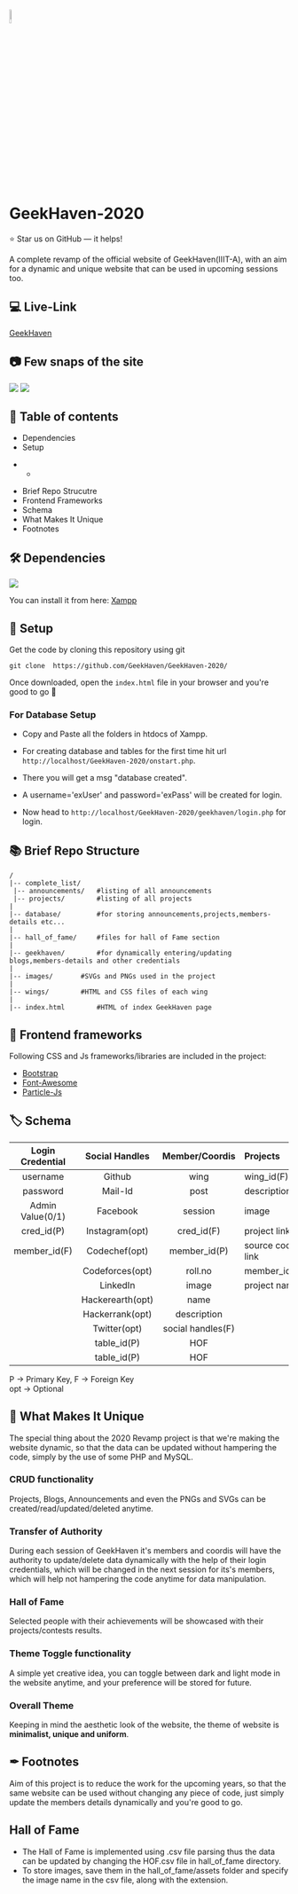 
<br/>
<p align="left">
    <a href="#" target="_blank">
        <img width="8%" src="https://raw.githubusercontent.com/GeekHaven/GeekHaven-2020/adddaa8154f228b0f5edba0b8e2082cff5d8249a/images/gh.svg" alt="GH-logo">
    </a>
</p>

# GeekHaven-2020
:star: Star us on GitHub — it helps!
<br/>

A complete revamp of the official website of GeekHaven(IIIT-A), with an aim for a dynamic and unique website that can be used in upcoming sessions too.

## 💻 Live-Link
[GeekHaven](https://geekhaven.iiita.ac.in/)

## 📷 Few snaps of the site
![](https://raw.githubusercontent.com/GeekHaven/GeekHaven-2020/master/images/Screenshot%20(85).png)
![](https://raw.githubusercontent.com/GeekHaven/GeekHaven-2020/master/images/Screenshot%20(86).png)

## 🧾 Table of contents
- Dependencies
- Setup
 *
    *
- Brief Repo Strucutre
- Frontend Frameworks
- Schema
- What Makes It Unique
- Footnotes


## 🛠 Dependencies
![](https://img.shields.io/badge/xampp-v7.4.6-orange)

You can install it from here:
[Xampp](https://www.apachefriends.org/download.html)


## 🚀 Setup
Get the code by cloning this repository using git
```
git clone  https://github.com/GeekHaven/GeekHaven-2020/
```
Once downloaded, open the ```index.html``` file in your browser and you're good to go 🎉

### For Database Setup

* Copy and Paste all the folders in htdocs of Xampp.

* For creating database and tables for the first time hit url `http://localhost/GeekHaven-2020/onstart.php`.

* There you will get a msg "database created".

* A username='exUser' and password='exPass' will be created for login. 
 
* Now head to `http://localhost/GeekHaven-2020/geekhaven/login.php` for login.


## 📚 Brief Repo Structure
```
/
|-- complete_list/			
 |-- announcements/   #listing of all announcements
 |-- projects/        #listing of all projects
|
|-- database/         #for storing announcements,projects,members-details etc...
|
|-- hall_of_fame/     #files for hall of Fame section
|
|-- geekhaven/        #for dynamically entering/updating blogs,members-details and other credentials
|
|-- images/	      #SVGs and PNGs used in the project
|
|-- wings/	      #HTML and CSS files of each wing
|
|-- index.html	      #HTML of index GeekHaven page
```

## 🎈 Frontend frameworks
Following CSS and Js frameworks/libraries are included in the project:
- [Bootstrap](https://getbootstrap.com/)
- [Font-Awesome](https://fontawesome.com/6?next=%2F)
- [Particle-Js](https://vincentgarreau.com/particles.js/)

## 🏷 Schema
| Login Credential   |  Social Handles  |   Member/Coordis  |     Projects     |     Blogs    |  Announcement |    Wing    |    Hall of Fame    | 
|:------------------:|:----------------:|:-----------------:|:-----------------|:------------:|:-------------:|:----------:|:------------------:|
| username           |  Github          | wing              | wing_id(F)       |  wing_id(F)  | name          | name       |  achievement       |  
| password           |  Mail-Id         | post              | description      |  description |details        | info       |  project link(opt) | 
| Admin Value(0/1)   |  Facebook        | session           | image            |  image       | date          | wing_id(P) |  member/coordi(F)  | 
| cred_id(P)         |  Instagram(opt)  | cred_id(F)        | project link     |  blog link   | venue         | logo       |                    | 
| member_id(F)       |  Codechef(opt)   | member_id(P)      | source code link |  member_id(F)| organizer     |            |                    | 
|                    |  Codeforces(opt) | roll.no           | member_id(F)     |  blog title  |venue          |            |                    | 
|                    |  LinkedIn        | image             | project name     |              |topic          |            |                    | 
|                    |  Hackerearth(opt)| name              |                  |              | link(opt)     |            |                    | 
|                    |  Hackerrank(opt) | description       |                  |              | image         |            |                    | 
|                    |  Twitter(opt)    | social handles(F) |                  |              | made by(F)    |            |                    | 
|                    |  table_id(P)     | HOF               |                  |              | attachment    |            |                    |
|                    |  table_id(P)     | HOF               |                  |              | time          |            |                    | 

P   -> Primary Key, F   -> Foreign Key<br>
opt -> Optional

## 🧩 What Makes It Unique 
The special thing about the 2020 Revamp project is that we're making the website dynamic, so that the data can be updated without hampering the code, simply by the use of some PHP and MySQL.
### CRUD functionality
Projects, Blogs, Announcements and even the PNGs and SVGs can be created/read/updated/deleted anytime.
### Transfer of Authority
During each session of GeekHaven it's members and coordis will have the authority to update/delete data dynamically with the help of their login credentials, which will be changed in the next session for its's members, which will help not hampering the code anytime for data manipulation.
### Hall of Fame
Selected people with their achievements will be showcased with their projects/contests results.
### Theme Toggle functionality
A simple yet creative idea, you can toggle between dark and light mode in the website anytime, and your preference will be stored for future.
### Overall Theme
Keeping in mind the aesthetic look of the website, the theme of website is **minimalist, unique and uniform**.

## ✒ Footnotes
Aim of this project is to reduce the work for the upcoming years, so that the same website can be used without changing any piece of code, just simply update the members details dynamically and you're good to go.

## Hall of Fame
- The Hall of Fame is implemented using .csv file parsing thus the data can be updated by changing the HOF.csv file in hall_of_fame directory.
- To store images, save them in the hall_of_fame/assets folder and specify the image name in the csv file, along with the extension.

